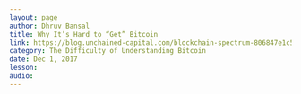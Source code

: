 ```yaml
---
layout: page
author: Dhruv Bansal
title: Why It’s Hard to “Get” Bitcoin
link: https://blog.unchained-capital.com/blockchain-spectrum-806847e1c575
category: The Difficulty of Understanding Bitcoin
date: Dec 1, 2017
lesson: 
audio: 
---
```

